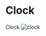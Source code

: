 # Clock
Clock 
![clock](https://user-images.githubusercontent.com/88228831/133743883-6fcbce58-0767-4199-be38-76740540e148.png)
